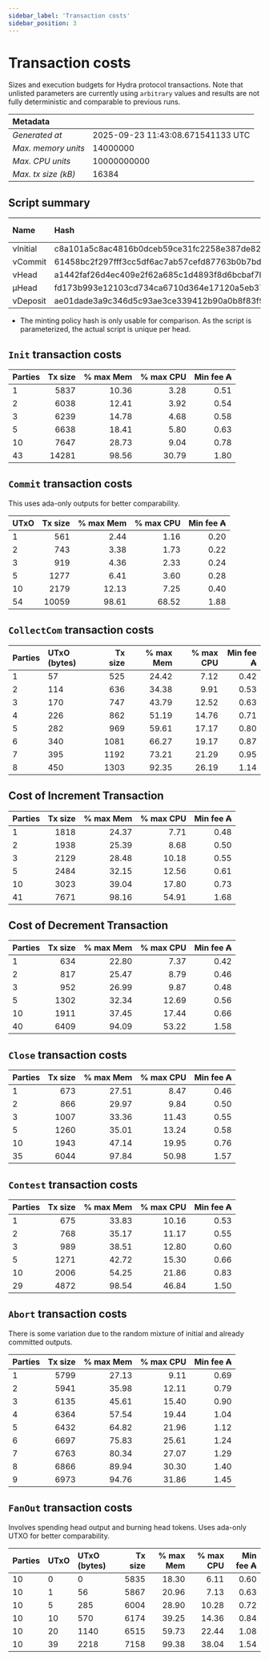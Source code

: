 ```yaml
--- 
sidebar_label: 'Transaction costs' 
sidebar_position: 3 
--- 
```


# Transaction costs 

Sizes and execution budgets for Hydra protocol transactions. Note that unlisted parameters are currently using `arbitrary` values and results are not fully deterministic and comparable to previous runs.

| Metadata | |
| :--- | :--- |
| _Generated at_ | 2025-09-23 11:43:08.671541133 UTC |
| _Max. memory units_ | 14000000 |
| _Max. CPU units_ | 10000000000 |
| _Max. tx size (kB)_ | 16384 |

## Script summary

| Name   | Hash | Size (Bytes) 
| :----- | :--- | -----------: 
| νInitial | c8a101a5c8ac4816b0dceb59ce31fc2258e387de828f02961d2f2045 | 2652 | 
| νCommit | 61458bc2f297fff3cc5df6ac7ab57cefd87763b0b7bd722146a1035c | 685 | 
| νHead | a1442faf26d4ec409e2f62a685c1d4893f8d6bcbaf7bcb59d6fa1340 | 14599 | 
| μHead | fd173b993e12103cd734ca6710d364e17120a5eb37a224c64ab2b188* | 5284 | 
| νDeposit | ae01dade3a9c346d5c93ae3ce339412b90a0b8f83f94ec6baa24e30c | 1102 | 

* The minting policy hash is only usable for comparison. As the script is parameterized, the actual script is unique per head.

## `Init` transaction costs

| Parties | Tx size | % max Mem | % max CPU | Min fee ₳ |
| :------ | ------: | --------: | --------: | --------: |
| 1| 5837 | 10.36 | 3.28 | 0.51 |
| 2| 6038 | 12.41 | 3.92 | 0.54 |
| 3| 6239 | 14.78 | 4.68 | 0.58 |
| 5| 6638 | 18.41 | 5.80 | 0.63 |
| 10| 7647 | 28.73 | 9.04 | 0.78 |
| 43| 14281 | 98.56 | 30.79 | 1.80 |


## `Commit` transaction costs
 This uses ada-only outputs for better comparability.

| UTxO | Tx size | % max Mem | % max CPU | Min fee ₳ |
| :--- | ------: | --------: | --------: | --------: |
| 1| 561 | 2.44 | 1.16 | 0.20 |
| 2| 743 | 3.38 | 1.73 | 0.22 |
| 3| 919 | 4.36 | 2.33 | 0.24 |
| 5| 1277 | 6.41 | 3.60 | 0.28 |
| 10| 2179 | 12.13 | 7.25 | 0.40 |
| 54| 10059 | 98.61 | 68.52 | 1.88 |


## `CollectCom` transaction costs

| Parties | UTxO (bytes) |Tx size | % max Mem | % max CPU | Min fee ₳ |
| :------ | :----------- |------: | --------: | --------: | --------: |
| 1 | 57 | 525 | 24.42 | 7.12 | 0.42 |
| 2 | 114 | 636 | 34.38 | 9.91 | 0.53 |
| 3 | 170 | 747 | 43.79 | 12.52 | 0.63 |
| 4 | 226 | 862 | 51.19 | 14.76 | 0.71 |
| 5 | 282 | 969 | 59.61 | 17.17 | 0.80 |
| 6 | 340 | 1081 | 66.27 | 19.17 | 0.87 |
| 7 | 395 | 1192 | 73.21 | 21.29 | 0.95 |
| 8 | 450 | 1303 | 92.35 | 26.19 | 1.14 |


## Cost of Increment Transaction

| Parties | Tx size | % max Mem | % max CPU | Min fee ₳ |
| :------ | ------: | --------: | --------: | --------: |
| 1| 1818 | 24.37 | 7.71 | 0.48 |
| 2| 1938 | 25.39 | 8.68 | 0.50 |
| 3| 2129 | 28.48 | 10.18 | 0.55 |
| 5| 2484 | 32.15 | 12.56 | 0.61 |
| 10| 3023 | 39.04 | 17.80 | 0.73 |
| 41| 7671 | 98.16 | 54.91 | 1.68 |


## Cost of Decrement Transaction

| Parties | Tx size | % max Mem | % max CPU | Min fee ₳ |
| :------ | ------: | --------: | --------: | --------: |
| 1| 634 | 22.80 | 7.37 | 0.42 |
| 2| 817 | 25.47 | 8.79 | 0.46 |
| 3| 952 | 26.99 | 9.87 | 0.48 |
| 5| 1302 | 32.34 | 12.69 | 0.56 |
| 10| 1911 | 37.45 | 17.44 | 0.66 |
| 40| 6409 | 94.09 | 53.22 | 1.58 |


## `Close` transaction costs

| Parties | Tx size | % max Mem | % max CPU | Min fee ₳ |
| :------ | ------: | --------: | --------: | --------: |
| 1| 673 | 27.51 | 8.47 | 0.46 |
| 2| 866 | 29.97 | 9.84 | 0.50 |
| 3| 1007 | 33.36 | 11.43 | 0.55 |
| 5| 1260 | 35.01 | 13.24 | 0.58 |
| 10| 1943 | 47.14 | 19.95 | 0.76 |
| 35| 6044 | 97.84 | 50.98 | 1.57 |


## `Contest` transaction costs

| Parties | Tx size | % max Mem | % max CPU | Min fee ₳ |
| :------ | ------: | --------: | --------: | --------: |
| 1| 675 | 33.83 | 10.16 | 0.53 |
| 2| 768 | 35.17 | 11.17 | 0.55 |
| 3| 989 | 38.51 | 12.80 | 0.60 |
| 5| 1271 | 42.72 | 15.30 | 0.66 |
| 10| 2006 | 54.25 | 21.86 | 0.83 |
| 29| 4872 | 98.54 | 46.84 | 1.50 |


## `Abort` transaction costs
There is some variation due to the random mixture of initial and already committed outputs.

| Parties | Tx size | % max Mem | % max CPU | Min fee ₳ |
| :------ | ------: | --------: | --------: | --------: |
| 1| 5799 | 27.13 | 9.11 | 0.69 |
| 2| 5941 | 35.98 | 12.11 | 0.79 |
| 3| 6135 | 45.61 | 15.40 | 0.90 |
| 4| 6364 | 57.54 | 19.44 | 1.04 |
| 5| 6432 | 64.82 | 21.96 | 1.12 |
| 6| 6697 | 75.83 | 25.61 | 1.24 |
| 7| 6763 | 80.34 | 27.07 | 1.29 |
| 8| 6866 | 89.94 | 30.30 | 1.40 |
| 9| 6973 | 94.76 | 31.86 | 1.45 |


## `FanOut` transaction costs
Involves spending head output and burning head tokens. Uses ada-only UTXO for better comparability.

| Parties | UTxO  | UTxO (bytes) | Tx size | % max Mem | % max CPU | Min fee ₳ |
| :------ | :---- | :----------- | ------: | --------: | --------: | --------: |
| 10 | 0 | 0 | 5835 | 18.30 | 6.11 | 0.60 |
| 10 | 1 | 56 | 5867 | 20.96 | 7.13 | 0.63 |
| 10 | 5 | 285 | 6004 | 28.90 | 10.28 | 0.72 |
| 10 | 10 | 570 | 6174 | 39.25 | 14.36 | 0.84 |
| 10 | 20 | 1140 | 6515 | 59.73 | 22.44 | 1.08 |
| 10 | 39 | 2218 | 7158 | 99.38 | 38.04 | 1.54 |

